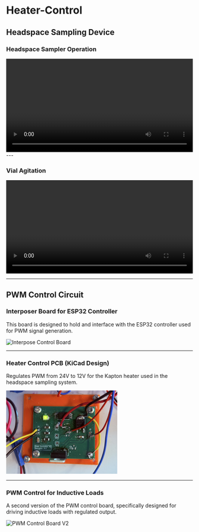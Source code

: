 # Heater-Control

## Headspace Sampling Device

### Headspace Sampler Operation

<video style="display:block; width:100%; height:auto;" autoplay="" controls="" loop="loop">
           <source src="/Documents/Videos/Headspace%20Sampling%20Device%20Operation.MP4" type="video/mp4">
</video>
---

### Vial Agitation

<video style="display:block; width:100%; height:auto;" autoplay="" controls="" loop="loop">
           <source src="Documents/Videos/Vial%20Agitation.mp4" type="video/mp4">
</video>

---

## PWM Control Circuit

### Interposer Board for ESP32 Controller

This board is designed to hold and interface with the ESP32 controller used for PWM signal generation.

<img src="ESP32%25Interpose/Images/Interpose.JPEG" width="300" alt="Interpose Control Board">

---

### Heater Control PCB (KiCad Design)

Regulates PWM from 24V to 12V for the Kapton heater used in the headspace sampling system.

<img src="Heater-Control-PCB/Images/PWM%20controller%20V1.JPEG" width="300" alt="PWM Control Board V1">

---

### PWM Control for Inductive Loads

A second version of the PWM control board, specifically designed for driving inductive loads with regulated output.

<img src="PWM%25Control%25Circuit/Images/PWM%20controller%20V2.JPEG" width="300" alt="PWM Control Board V2">
